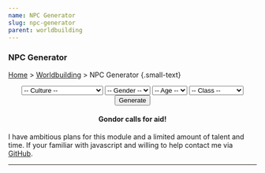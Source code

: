 ```yaml
---
name: NPC Generator
slug: npc-generator
parent: worldbuilding
---
```

### NPC Generator
[Home](dm-operations-center) > [Worldbuilding](worldbuilding-menu) > NPC Generator {.small-text}

<div style="margin-bottom:15px; text-align:center;">
    <select id="selectCulture">
        <option value="">-- Culture --</option>
        <option value="Dragonborn">Dragonborn</option>
        <option value="Dwarf">Dwarf</option>
        <option value="Elf">Elf</option>
        <option value="Gnome">Gnome</option>
        <option value="Halfling">Halfling</option>
        <option value="HumanArabic">Human (Arabic)</option>
        <option value="HumanBarovian">Human (Barovian)</option>
        <option value="HumanCeltic">Human (Celtic)</option>
        <option value="HumanChinese">Human (Chinese)</option>
        <option value="HumanEgyptian">Human (Egyptian)</option>
        <option value="HumanEnglish">Human (English)</option>
        <option value="HumanFrench">Human (French)</option>
        <option value="HumanGerman">Human (German)</option>
        <option value="HumanGreek">Human (Greek)</option>
        <option value="HumanIndian">Human (Indian)</option>
        <option value="HumanMaori">Human (Maori)</option>
        <option value="HumanMesoamerican">Human (Mesoamerican)</option>
        <option value="HumanJapanese">Human (Japanese)</option>
        <option value="HumanNigerCongo">Human (Niger-Congo)</option>
        <option value="HumanNorse">Human (Norse)</option>
        <option value="HumanPolynesian">Human (Polynesian)</option>
        <option value="HumanRoman">Human (Roman)</option>
        <option value="HumanSlavic">Human (Slavic)</option>
        <option value="HumanSpanish">Human (Spanish)</option>
        <option value="Orc">Orc</option>
        <option value="Tiefling">Tiefling</option>
    </select>
    <select id="selectGender">
        <option value="">-- Gender --</option>
        <option value="Female">Female</option>
        <option value="Male">Male</option>
    </select>
    <select id="selectAge">
        <option value="">-- Age --</option>
        <option value="child">Child</option>
        <option value="young">Young</option>
        <option value="adult">Adult</option>
        <option value="mature">Mature</option>
        <option value="elder">Elder</option>
    </select>
    <select id="selectClass">
        <option value="">-- Class --</option>
        <option value="acolyte">Acolyte</option>
        <option value="bandit">Bandit</option>
        <option value="bandit-captain">Bandit Captain</option>
        <option value="commoner">Commoner</option>
        <option value="cultist">Cultist</option>
        <option value="gladiator">Gladiator</option>
        <option value="guard">Guard</option>
        <option value="mage">Mage</option>
        <option value="priest">Priest</option>
        <option value="thug">Thug</option>
        <option value="veteran">Veteran</option>
    </select>
    <button id="buttonGenerateNPC" onclick="generateNPC()"> 
        Generate 
    </button> 
</div>
<div class="result">
    <h4 align="center">Gondor calls for aid!</h4>
    <p>I have ambitious plans for this module and a limited amount of talent and time. If your familiar with javascript and willing to help contact me via <a href="https://github.com/MrFarland">GitHub</a>.</p>
</div>
<hr/>